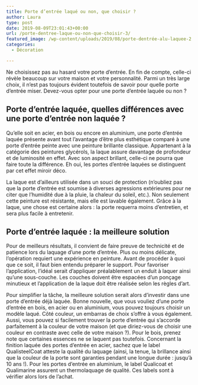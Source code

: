 ```yaml
---
title: Porte d’entrée laqué ou non, que choisir ?
author: Laura
type: post
date: 2019-08-09T23:01:43+00:00
url: /porte-dentree-laque-ou-non-que-choisir-3/
featured_image: /wp-content/uploads/2019/08/porte-dentrée-alu-laquee-2.jpg
categories:
  - Décoration

---
```

Ne choisissez pas au hasard votre porte d’entrée. En fin de compte, celle-ci révèle beaucoup sur votre maison et votre personnalité. Parmi un très large choix, il n’est pas toujours évident toutefois de savoir pour quelle porte d’entrée miser. Devez-vous opter pour une porte d’entrée laquée ou non ?



## Porte d’entrée laquée, quelles différences avec une porte d’entrée non laquée ?



Qu’elle soit en acier, en bois ou encore en aluminium, une porte d’entrée laquée présente avant tout l’avantage d’être plus esthétique comparé à une porte d’entrée peinte avec une peinture brillante classique. Appartenant à la catégorie des peintures glycérols, la laque assure davantage de profondeur et de luminosité en effet. Avec son aspect brillant, celle-ci ne pourra que faire toute la différence. Eh oui, les portes d’entrée laquées se distinguent par cet effet miroir déco.



La laque est d’ailleurs utilisée dans un souci de protection (n’oubliez pas que la porte d’entrée est soumise à diverses agressions extérieures pour ne citer que l’humidité due à la pluie, la chaleur du soleil, etc.). Non seulement cette peinture est résistante, mais elle est lavable également. Grâce à la laque, une chose est certaine alors : la porte requerra moins d’entretien, et sera plus facile à entretenir.



## Porte d’entrée laquée : la meilleure solution



Pour de meilleurs résultats, il convient de faire preuve de technicité et de patience lors du laquage d’une porte d’entrée. Plus ou moins délicate, l’opération requiert une expérience en peinture. Avant de procéder à quoi que ce soit, il faut bien entendu préparer le support. Pour favoriser l’application, l’idéal serait d’appliquer préalablement un enduit à laquer ainsi qu’une sous-couche. Les couches doivent être espacées d’un ponçage minutieux et l’application de la laque doit être réalisée selon les règles d’art.



Pour simplifier la tâche, la meilleure solution serait alors d’investir dans une porte d’entrée déjà laquée. Bonne nouvelle, que vous vouliez d’une porte d’entrée en bois, en acier ou en aluminium, vous pouvez toujours choisir un modèle laqué. Côté couleur, un embarras de choix s’offre à vous également. Aussi, vous pouvez si facilement trouver la porte d’entrée qui s’accorde parfaitement à la couleur de votre maison (et que diriez-vous de choisir une couleur en contraste avec celle de votre maison ?). Pour le bois, prenez note que certaines essences ne se laquent pas toutefois. Concernant la finition laquée des portes d’entrée en acier, sachez que le label QualisteelCoat atteste la qualité du laquage (ainsi, la tenue, la brillance ainsi que la couleur de la porte sont garanties pendant une longue durée : jusqu’à 10 ans !). Pour les portes d’entrée en aluminium, le label Qualicoat et Qualimarine assurent un thermolaquage de qualité. Ces labels sont à vérifier alors lors de l’achat.